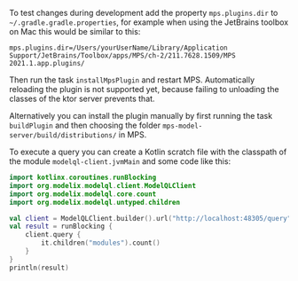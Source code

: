To test changes during development
add the property `mps.plugins.dir` to `~/.gradle.gradle.properties`, for example
when using the JetBrains toolbox on Mac this would be similar to this:
```
mps.plugins.dir=/Users/yourUserName/Library/Application Support/JetBrains/Toolbox/apps/MPS/ch-2/211.7628.1509/MPS 2021.1.app.plugins/
```

Then run the task `installMpsPlugin` and restart MPS.
Automatically reloading the plugin is not supported yet,
because failing to unloading the classes of the ktor server prevents that.

Alternatively you can install the plugin manually by first running the task `buildPlugin`
and then choosing the folder `mps-model-server/build/distributions/` in MPS.

To execute a query you can create a Kotlin scratch file with the classpath
of the module `modelql-client.jvmMain` and some code like this:

```kotlin
import kotlinx.coroutines.runBlocking
import org.modelix.modelql.client.ModelQLClient
import org.modelix.modelql.core.count
import org.modelix.modelql.untyped.children

val client = ModelQLClient.builder().url("http://localhost:48305/query").build()
val result = runBlocking {
    client.query {
        it.children("modules").count()
    }
}
println(result)
```
